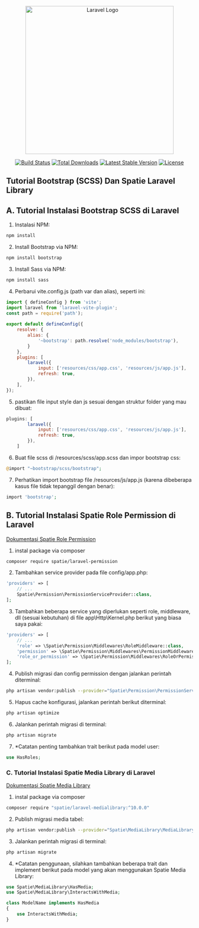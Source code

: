 <p align="center"><a href="https://laravel.com" target="_blank"><img src="https://raw.githubusercontent.com/laravel/art/master/logo-lockup/5%20SVG/2%20CMYK/1%20Full%20Color/laravel-logolockup-cmyk-red.svg" width="400" alt="Laravel Logo"></a></p>

<p align="center">
<a href="https://github.com/laravel/framework/actions"><img src="https://github.com/laravel/framework/workflows/tests/badge.svg" alt="Build Status"></a>
<a href="https://packagist.org/packages/laravel/framework"><img src="https://img.shields.io/packagist/dt/laravel/framework" alt="Total Downloads"></a>
<a href="https://packagist.org/packages/laravel/framework"><img src="https://img.shields.io/packagist/v/laravel/framework" alt="Latest Stable Version"></a>
<a href="https://packagist.org/packages/laravel/framework"><img src="https://img.shields.io/packagist/l/laravel/framework" alt="License"></a>
</p>

## Tutorial Bootstrap (SCSS) Dan Spatie Laravel Library
## A. Tutorial Instalasi Bootstrap SCSS di Laravel
1. Instalasi NPM:
```bash
npm install
```

2. Install Bootstrap via NPM:
```bash
npm install bootstrap
```

3. Install Sass via NPM:
```bash
npm install sass
```

4. Perbarui vite.config.js (path var dan alias), seperti ini:
```javascript
import { defineConfig } from 'vite';
import laravel from 'laravel-vite-plugin';
const path = require('path');
 
export default defineConfig({
    resolve: {
        alias: {
            '~bootstrap': path.resolve('node_modules/bootstrap'),
        }
    },
    plugins: [
        laravel({
            input: ['resources/css/app.css', 'resources/js/app.js'],
            refresh: true,
        }),
    ],
});
```

5. pastikan file input style dan js sesuai dengan struktur folder yang mau dibuat:
```javascript
plugins: [
        laravel({
            input: ['resources/css/app.css', 'resources/js/app.js'],
            refresh: true,
        }),
    ]
```

6. Buat file scss di /resources/scss/app.scss dan impor bootstrap css:
```php
@import "~bootstrap/scss/bootstrap";
```

7. Perhatikan import bootstrap file /resources/js/app.js (karena dibeberapa kasus file tidak tepanggil dengan benar):
```php
import 'bootstrap';
```

## B. Tutorial Instalasi Spatie Role Permission di Laravel
[Dokumentasi Spatie Role Permission](https://spatie.be/docs/laravel-permission/v5/introduction)

1. instal package via composer
```bash
composer require spatie/laravel-permission
```

2. Tambahkan service provider pada file config/app.php:
```php
'providers' => [
    // ...
    Spatie\Permission\PermissionServiceProvider::class,
];
```

3. Tambahkan beberapa service yang diperlukan seperti role, middleware, dll (sesuai kebutuhan) di file app\Http\Kernel.php berikut yang biasa saya pakai:
```php
'providers' => [
    // ...
    'role' => \Spatie\Permission\Middlewares\RoleMiddleware::class,
    'permission' => \Spatie\Permission\Middlewares\PermissionMiddleware::class,
    'role_or_permission' => \Spatie\Permission\Middlewares\RoleOrPermissionMiddleware::class,
];
```

4. Publish migrasi dan config permission dengan jalankan perintah diterminal:
```bash
php artisan vendor:publish --provider="Spatie\Permission\PermissionServiceProvider"
```

5. Hapus cache konfigurasi, jalankan perintah berikut diterminal:
```bash
php artisan optimize
```

6. Jalankan perintah migrasi di terminal:
```bash
php artisan migrate
```

7. *Catatan penting tambahkan trait berikut pada model user:
```php
use HasRoles;
```

### C. Tutorial Instalasi Spatie Media Library di Laravel
[Dokumentasi Spatie Media Library](https://spatie.be/docs/laravel-medialibrary/v10/introduction)

1. instal package via composer
```bash
composer require "spatie/laravel-medialibrary:^10.0.0"
```

2. Publish migrasi media tabel:
```bash
php artisan vendor:publish --provider="Spatie\MediaLibrary\MediaLibraryServiceProvider" --tag="migrations"
```

3. Jalankan perintah migrasi di terminal:
```bash
php artisan migrate
```

4. *Catatan penggunaan, silahkan tambahkan beberapa trait dan implement berikut pada model yang akan menggunakan Spatie Media Library:
```php
use Spatie\MediaLibrary\HasMedia;
use Spatie\MediaLibrary\InteractsWithMedia;

class ModelName implements HasMedia
{
    use InteractsWithMedia;
}
```